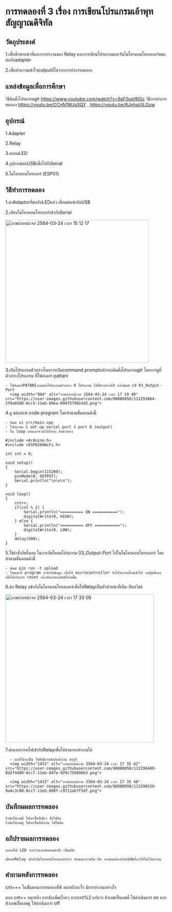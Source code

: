 # การทดลองที่ 3 เรื่อง การเขียนโปรแกรมเอ้าพุทสัญญาณดิจิทัล

## วัตถุประสงค์
  1.เพื่อศึกษาหน้าที่และการทำงานของ Relay และการเขียนโปรแกรมและรันไมโครคอนโทรลเลอร์ขณะต่อกับadapter

  2.เพื่อทำความเข้าใจoutputที่ได้จากการทำการทดลอง
  
## แหล่งข้อมูลเพื่อการศึกษา

  วิธีติดตั้งโปรแกรมgit https://www.youtube.com/watch?v=9aF0upI9Gic
  วิธีการทำการทดลอง https://youtu.be/CCnN1WJsXQY , https://youtu.be/6JnhaUILGuw
 
## อุปกรณ์

  1.Adapter

  2.Relay

  3.หลอดLED

  4.อุปกรณ์ต่อUSBเพื่อไปยังSerial

  5.ไมโครคอนโทรเลอร์ (ESP01)
  
## วิธีทำการทดลอง
  
  1.นำAdaptorที่ต่อกับLEDแล้ว เชื่อมต่อเข้ากับUSB

  2.เสียบไมโครคอนโทรเลอร์เข้ากับSerial

<img width="447" alt="ภาพถ่ายหน้าจอ 2564-03-24 เวลา 15 12 17" src="https://user-images.githubusercontent.com/80880050/112293142-64598880-8cc4-11eb-80b2-d6991a64fb81.png">

  3.เปิดโปรแกรมตัวอย่างโดยการเปิดcommand promptหลังจากติดตั้งโปรแกรมgit โดยการดูที่ตัวอย่างโปรแกรม ที่โฟลเดอร์ pattani

    - โฟล์เดอร์PATANIจะแสดงโปรแกรมตัวอย่าง 9 โปรแกรม ไปที่ตัวอย่างที่3 แล้วพิมพ์ cd 03_Output-Port
      <img width="984" alt="ภาพถ่ายหน้าจอ 2564-03-24 เวลา 17 19 40" src="https://user-images.githubusercontent.com/80880050/112293864-2f9a0100-8cc5-11eb-89ea-0997579014d3.png">

  4.ดู source code program โดยทำตามขั้นตอนดังนี้

    - พิมพ์ vi src/main.cpp
    - โปรแกรม นี้ set up serial port ที่ port 0 (output)
    - ใน loop แสดงการวนไปเรื่อยๆ ดังตัวอย่าง

	#include <Arduino.h>
	#include <ESP8266WiFi.h>

	int cnt = 0;

	void setup()
	{
		Serial.begin(115200);
		pinMode(0, OUTPUT);
		Serial.println("\n\n\n");
	}

	void loop()
	{
		cnt++;
		if(cnt % 2) {
			Serial.println("========== ON ===========");
			digitalWrite(0, HIGH);
		} else {
			Serial.println("========== OFF ===========");
			digitalWrite(0, LOW);
		}
		delay(500);
	} 

  5.ใช้คำสั่งอัพโหลด ในการอัพโหลดโปรแกรม 03_Output-Port ไปในไมโครคอนโทรลเลอร์ โดยทำตามขั้นตอนดังนี้

    - พิมพ์ pio run -t upload
    - ในขณะที่ program กำลังรันข้อมูล เพื่อให้ microcontroller รับโปรแกรมใหม่เข้าไป กดปุ่มสีแดง เพื่อให้เกิดการ reset แล้วสังเกตผลลัพธ์ที่เกิดขึ้น

  6.ต่อ Relay ดข้ากับไมโครคอนโทรลเลอร์เพื่อให้Relayเป็นตัวทำหน้าที่เปิด-ปิดสวิชต์
  
  <img width="464" alt="ภาพถ่ายหน้าจอ 2564-03-24 เวลา 17 33 09" src="https://user-images.githubusercontent.com/80880050/112296003-0da17e00-8cc7-11eb-84ff-969aef56c9a6.png">

  7.ต่อแหล่งจ่ายไฟเข้ากับRelayเพื่อให้สามารถทำงานได้
  
      - ผลที่ได้จะเป็น ไฟสีเขียวสลับกับน้ำเงิน ดังรูป
      <img width="1433" alt="ภาพถ่ายหน้าจอ 2564-03-24 เวลา 17 35 42" src="https://user-images.githubusercontent.com/80880050/112296489-8d2f4d00-8cc7-11eb-847e-929c756896b3.png">

      <img width="1433" alt="ภาพถ่ายหน้าจอ 2564-03-24 เวลา 17 35 48" src="https://user-images.githubusercontent.com/80880050/112296530-9a4c3c00-8cc7-11eb-808f-c9711ab7f5df.png">

## บันทึกผผลการทดลอง

    ถ้านับได้เลขคี่ ไฟจะเป็นสีเขียว ซึ่งไฟติด
    ถ้านับได้เลขคู่ ไฟจะเป็นสีน้ำเงิน ไฟไม่ติด
   
## อภิปรายผลการทดลอง

    หลอดไฟ LED จะสว่างและดับตามคำสั่ง เปิดขปิด
    
    เมื่อต่อRelay เข้ากับไมโครคอนโทรลเลอร์แล้ว ลักษณะการเปิด-ปิด จะสอดคล้องกับcodeที่เราใส่ในโปรแกรม
    
## คำถามหลังการทดลอง

  cnt+++ ในขั้นตอนการทดลองที่4 หมายถึงอะไร มีการทำงานอย่างไร
  
  ตอบ  cnt++ หมายถึง การนับเพิ่มเรื่อยๆ หากcnt%2 แปลว่า ตัวเลขเป็นเลขคี่ ให้ดำเนินการ on หากตัวเลขเป็นเลขคู่ ให้ดำเนินการ off

    
 
